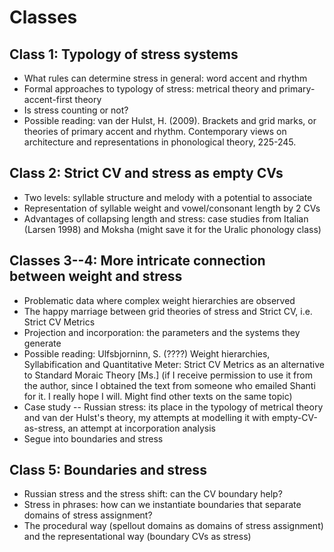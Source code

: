 # Classes

## Class 1: Typology of stress systems

- What rules can determine stress in general: word accent and rhythm
- Formal approaches to typology of stress: metrical theory and primary-accent-first theory
- Is stress counting or not?
- Possible reading: van der Hulst, H. (2009). Brackets and grid marks, or theories of primary accent and rhythm. Contemporary views on architecture and representations in phonological theory, 225-245.

## Class 2: Strict CV and stress as empty CVs

- Two levels: syllable structure and melody with a potential to associate
- Representation of syllable weight and vowel/consonant length by 2 CVs
- Advantages of collapsing length and stress: case studies from Italian (Larsen 1998) and Moksha (might save it for the Uralic phonology class)

## Classes 3--4: More intricate connection between weight and stress

- Problematic data where complex weight hierarchies are observed
- The happy marriage between grid theories of stress and Strict CV, i.e. Strict CV Metrics
- Projection and incorporation: the parameters and the systems they generate
- Possible reading: Ulfsbjorninn, S. (????) Weight hierarchies, Syllabification and Quantitative Meter: Strict CV Metrics as an alternative to Standard Moraic Theory [Ms.] (if I receive permission to use it from the author, since I obtained the text from someone who emailed Shanti for it. I really hope I will. Might find other texts on the same topic)
- Case study -- Russian stress: its place in the typology of metrical theory and van der Hulst's theory, my attempts at modelling it with empty-CV-as-stress, an attempt at incorporation analysis
- Segue into boundaries and stress

## Class 5: Boundaries and stress

- Russian stress and the stress shift: can the CV boundary help? 
- Stress in phrases: how can we instantiate boundaries that separate domains of stress assignment?
- The procedural way (spellout domains as domains of stress assignment) and the representational way (boundary CVs as stress) 